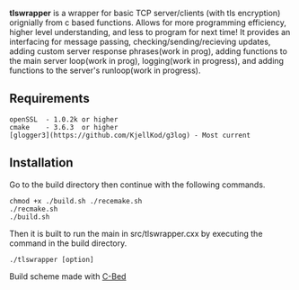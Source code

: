 **tlswrapper** is a wrapper for basic TCP server/clients (with tls encryption) orignially from c based functions. Allows for more programming efficiency, higher level understanding, and less to program for next time! It provides an interfacing for message passing, checking/sending/recieving updates, adding custom server response phrases(work in prog), adding functions to the main server loop(work in prog), logging(work in progress), and adding functions to the server's runloop(work in progress).

## Requirements
    openSSL  - 1.0.2k or higher
    cmake    - 3.6.3  or higher 
    [glogger3](https://github.com/KjellKod/g3log) - Most current

## Installation
Go to the build directory then continue with the following commands.
    
    chmod +x ./build.sh ./recemake.sh
    ./recmake.sh
    ./build.sh

Then it is built to run the main in src/tlswrapper.cxx by executing the command in the build directory.
    
    ./tlswrapper [option]

Build scheme made with [C-Bed](https://github.com/GarrettMorrison/C-Bed)
